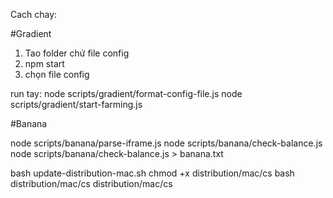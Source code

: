 Cach chay:

#Gradient
1. Tao folder chứ file config
2. npm start
3. chọn file config

run tay:
node scripts/gradient/format-config-file.js
node scripts/gradient/start-farming.js


#Banana

node scripts/banana/parse-iframe.js
node scripts/banana/check-balance.js 
node scripts/banana/check-balance.js > banana.txt

bash update-distribution-mac.sh
chmod +x distribution/mac/cs
bash distribution/mac/cs
distribution/mac/cs